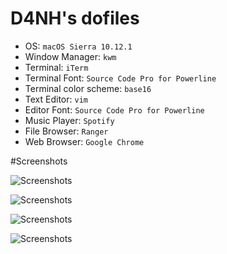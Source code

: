 # D4NH's dofiles

* OS: `macOS Sierra 10.12.1`
* Window Manager: `kwm`
* Terminal: `iTerm`
* Terminal Font: `Source Code Pro for Powerline`
* Terminal color scheme: `base16`
* Text Editor: `vim`
* Editor Font: `Source Code Pro for Powerline`
* Music Player: `Spotify`
* File Browser: `Ranger`
* Web Browser: `Google Chrome`

#Screenshots

![Screenshots](http://i.imgur.com/98SpmVK.jpg "Clean")

![Screenshots](http://i.imgur.com/wQIKgHy.png "Browser")

![Screenshots](http://i.imgur.com/s8OuZws.png "Editor")

![Screenshots](http://i.imgur.com/wcbcg8G.png "Terminal")

